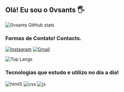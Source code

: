 ## Olá! Eu sou o 0vsants 🖐️

![0vsants GitHub stats](https://github-readme-stats.vercel.app/api?username=0vsants&show_icons=true&theme=radical)

### Formas de Contato! Contacts.

[![Instagram](https://img.shields.io/badge/Instagram-E4405F?style=for-the-badge&logo=instagram&logoColor=white)](https://instagram.com/ovsants)
[![Gmail](https://img.shields.io/badge/Gmail-D14836?style=for-the-badge&logo=gmail&logoColor=white)](santosc4uan@gmail.com)

![Top Langs](https://github-readme-stats.vercel.app/api/top-langs/?username=0vsants&hide_progress=true&theme=radical)

### Tecnologias que estudo e utilizo no dia a dia!

<div style="display: inline_block">
  <img align="center" alt="html5" src="https://img.shields.io/badge/HTML5-E34F26?style=for-the-badge&logo=html5&logoColor=white" />
  <img align="center" alt="css" src="https://img.shields.io/badge/CSS3-1572B6?style=for-the-badge&logo=css3&logoColor=white" />
  <img align="center" alt="js" src="https://img.shields.io/badge/JavaScript-F7DF1E?style=for-the-badge&logo=javascript&logoColor=black" />

</div><br/>


